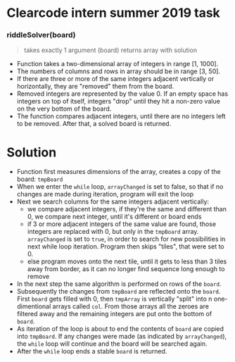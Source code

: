 # Clearcode intern summer 2019 task

### riddleSolver(board)

> takes exactly 1 argument (board)
> returns array with solution

- Function takes a two-dimensional array of integers in range [1, 1000].
- The numbers of columns and rows in array should be in range [3, 50].
- If there are three or more of the same integers adjacent vertically or
  horizontally, they are "removed" them from the board.
- Removed integers are represented by the value 0. If an empty space has
  integers on top of itself, integers "drop" until they hit a non-zero value on the
  very bottom of the board.
- The function compares adjacent integers, until there are no integers left to be removed.
  After that, a solved board is returned.

# Solution

- Function first measures dimensions of the array, creates a copy of the board: `tmpBoard`
- When we enter the `while` loop, `arrayChanged` is set to false, so that if no changes are made during iteration, program will exit the loop
- Next we search columns for the same integers adjacent vertically:
  - we compare adjacent integers, if they're the same and different than 0, we compare next integer, until it's different or board ends
  - if 3 or more adjacent integers of the same value are found, those integers are replaced with 0, but only in the `tmpBoard` array. `arrayChanged` is set to `true`, in order to search for new possibilities in next while loop iteration. Program then skips "tiles", that were set to 0.
  - else program moves onto the next tile, until it gets to less than 3 tiles away from border, as it can no longer find sequence long enough to remove
- In the next step the same algorithm is performed on rows of the `board`.
- Subsequently the changes from `tmpBoard` are reflected onto the `board`. First `board` gets filled with 0, then `tmpArray` is vertically "split" into n one-dimentional arrays called `col`. From those arrays all the zeroes are filtered away and the remaining integers are put onto the bottom of `board`.
- As iteration of the loop is about to end the contents of `board` are copied into `tmpBoard`. If any changes were made (as indicated by `arrayChanged`), the `while` loop will continue and the board will be searched again.
- After the `while` loop ends a stable `board` is returned.
